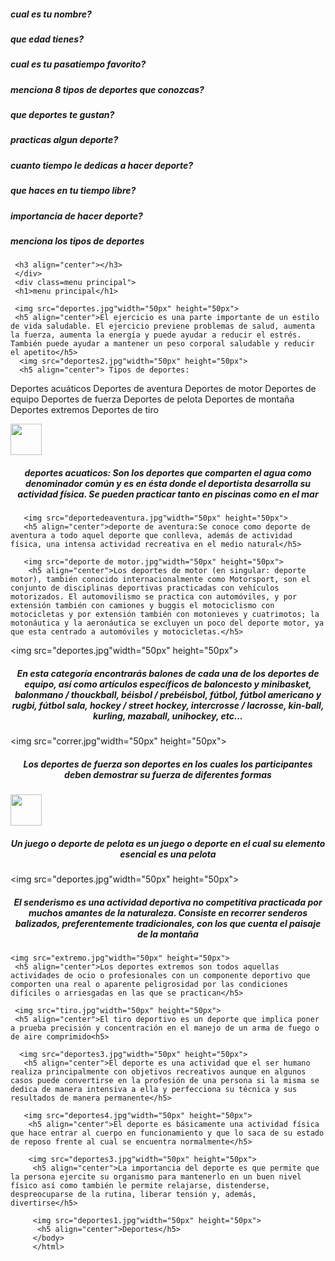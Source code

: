 <html>
  <head>
    <title><h2 align="center">FORMULARIO</h2></title>
    <style>
      h1{
    color: red;
    border: 2px solid green;
    background-color: blue;
    margin: 5px;
    padding: 5px;
    }
    .contenedor{
    text-aling: center;
    background-color: blue;
     border: 2px solid blue;
    height: 500px;
    width: 500px;
    float: right;
   }
    .uno{
    }
    .dos{
    }
    </style>
  </head>
  <body>
    <div class="formulario">
      <h5>cual es tu nombre?</h5>
        <h5>que edad tienes?</h5>
        <h5>cual es tu pasatiempo favorito?</h5>
        <h5>menciona 8 tipos de deportes que conozcas?</h5>
        <h5>que deportes te gustan?</h5>
        <h5>practicas algun deporte?</h5>
        <h5>cuanto tiempo le dedicas a hacer deporte?</h5>
        <h5>que haces en tu tiempo libre?</h5>
        <h5>importancia de hacer deporte?</h5>
        <h5>menciona los tipos de deportes</h5>
      
     <h3 align="center"></h3>
     </div>
     <div class=menu principal">
     <h1>menu principal</h1>
     
     <img src="deportes.jpg"width="50px" height="50px">
     <h5 align="center">El ejercicio es una parte importante de un estilo de vida saludable. El ejercicio previene problemas de salud, aumenta la fuerza, aumenta la energía y puede ayudar a reducir el estrés. También puede ayudar a mantener un peso corporal saludable y reducir el apetito</h5>
      <img src="deportes2.jpg"width="50px" height="50px"> 
      <h5 align="center"> Tipos de deportes: 
Deportes acuáticos
Deportes de aventura
Deportes de motor
Deportes de equipo
Deportes de fuerza
Deportes de pelota
Deportes de montaña
Deportes extremos
Deportes de tiro
</h5>
       <img src="deporteacuatico.jpg"width="50px" height="50px">
      <h5 align="center">deportes acuaticos: Son los deportes que comparten el agua como denominador común y es en ésta donde el deportista desarrolla su actividad física. Se pueden practicar tanto en piscinas como en el mar</h5>
      
       <img src="deportedeaventura.jpg"width="50px" height="50px">
       <h5 align="center">deporte de aventura:Se conoce como deporte de aventura a todo aquel deporte que conlleva, además de actividad física, una intensa actividad recreativa en el medio natural</h5>
       
       <img src="deporte de motor.jpg"width="50px" height="50px">
        <h5 align="center">Los deportes de motor (en singular: deporte motor), también conocido internacionalmente como Motorsport, son el conjunto de disciplinas deportivas practicadas con vehículos motorizados. El automovilismo se practica con automóviles, y por extensión también con camiones y buggis el motociclismo con motocicletas y por extensión también con motonieves y cuatrimotos; la motonáutica y la aeronáutica se excluyen un poco del deporte motor, ya que esta centrado a automóviles y motocicletas.</h5>
      
      
   <img src="deportes.jpg"width="50px" height="50px">
    <h5 align="center">En esta categoría encontrarás balones de cada una de los deportes de equipo, así como artículos específicos de baloncesto y minibasket, balonmano / thouckball, béisbol / prebéisbol, fútbol, fútbol americano y rugbi, fútbol sala, hockey / street hockey, intercrosse / lacrosse, kin-ball, kurling, mazaball, unihockey, etc...</h5>
   
   
 <img src="correr.jpg"width="50px" height="50px">
  <h5 align="center">Los deportes de fuerza son deportes en los cuales los participantes deben demostrar su fuerza de diferentes formas</h5>
  <img src="deportes.jpg"width="50px" height="50px">
   <h5 align="center">Un juego o deporte de pelota es un juego o deporte en el cual su elemento esencial es una pelota</h5>
   
   <img src="deportes.jpg"width="50px" height="50px">
    <h5 align="center">El senderismo es una actividad deportiva no competitiva practicada por muchos amantes de la naturaleza. Consiste en recorrer senderos balizados, preferentemente tradicionales, con los que cuenta el paisaje de la montaña</h5>
    
    <img src="extremo.jpg"width="50px" height="50px">
     <h5 align="center">Los deportes extremos son todos aquellas actividades de ocio o profesionales con un componente deportivo que comporten una real o aparente peligrosidad por las condiciones difíciles o arriesgadas en las que se practican</h5>
     
     <img src="tiro.jpg"width="50px" height="50px">
     <h5 align="center">El tiro deportivo es un deporte que implica poner a prueba precisión y concentración en el manejo de un arma de fuego o de aire comprimido<h5>
     
      <img src="deportes3.jpg"width="50px" height="50px">
       <h5 align="center">El deporte es una actividad que el ser humano realiza principalmente con objetivos recreativos aunque en algunos casos puede convertirse en la profesión de una persona si la misma se dedica de manera intensiva a ella y perfecciona su técnica y sus resultados de manera permanente</h5>
       
       <img src="deportes4.jpg"width="50px" height="50px">
        <h5 align="center">El deporte es básicamente una actividad física que hace entrar al cuerpo en funcionamiento y que lo saca de su estado de reposo frente al cual se encuentra normalmente</h5>
        
        <img src="deportes3.jpg"width="50px" height="50px">
         <h5 align="center">La importancia del deporte es que permite que la persona ejercite su organismo para mantenerlo en un buen nivel físico así como también le permite relajarse, distenderse, despreocuparse de la rutina, liberar tensión y, además, divertirse</h5>
         
         <img src="deportes1.jpg"width="50px" height="50px">
          <h5 align="center">Deportes</h5>
         </body>
         </html>
         
